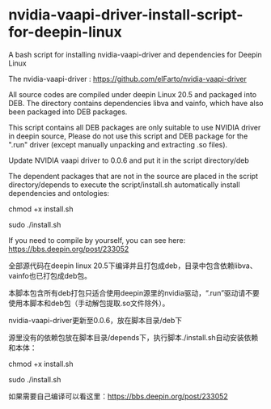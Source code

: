 # nvidia-vaapi-driver-install-script-for-deepin-linux
A bash script for installing nvidia-vaapi-driver and dependencies for Deepin Linux

The nvidia-vaapi-driver : https://github.com/elFarto/nvidia-vaapi-driver

All source codes are compiled under deepin Linux 20.5 and packaged into DEB. The directory contains dependencies libva and vainfo, which have also been packaged into DEB packages.

This script contains all DEB packages are only suitable to use NVIDIA driver in deepin source, Please do not use this script and DEB package for the ".run" driver (except manually unpacking and extracting .so files).

Update NVIDIA vaapi driver to 0.0.6 and put it in the script directory/deb

The dependent packages that are not in the source are placed in the script directory/depends to execute the script/install.sh automatically install dependencies and ontologies:

chmod +x install.sh

sudo ./install.sh

If you need to compile by yourself, you can see here: https://bbs.deepin.org/post/233052

全部源代码在deepin linux 20.5下编译并且打包成deb，目录中包含依赖libva、vainfo也已打包成deb包。

本脚本包含所有deb打包只适合使用deepin源里的nvidia驱动，“.run”驱动请不要使用本脚本和deb包（手动解包提取.so文件除外）。

nvidia-vaapi-driver更新至0.0.6，放在脚本目录/deb下

源里没有的依赖包放在脚本目录/depends下，执行脚本./install.sh自动安装依赖和本体：

chmod +x install.sh

sudo ./install.sh

如果需要自己编译可以看这里：https://bbs.deepin.org/post/233052
